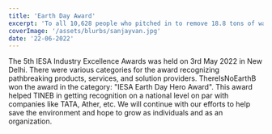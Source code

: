```yaml
---
title: 'Earth Day Award'
excerpt: 'To all 10,628 people who pitched in to remove 18.8 tons of waste at 309 cleanups.'
coverImage: '/assets/blurbs/sanjayvan.jpg'
date: '22-06-2022'
---
```


The 5th IESA Industry Excellence Awards was held on 3rd May 2022 in New Delhi. There were various categories for the award recognizing pathbreaking products, services, and solution providers. ThereIsNoEarthB won the award in the category: "IESA Earth Day Hero Award". This award helped TINEB in getting recognition on a national level on par with companies like TATA, Ather, etc. We will continue with our efforts to help save the environment and hope to grow as individuals and as an organization.
